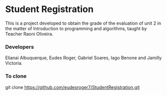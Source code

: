 
# Student Registration
This is a project developed to obtain the grade of the evaluation of unit 2 in the matter of Introduction to programming and algorithms, taught by Teacher Raoni Oliveira.

### Developers
Elianai Albuquerque, Eudes Roger, Gabriel Soares, Iago Benone and Jamilly Victoria.

### To clone
git clone https://github.com/eudesroger7/StudentRegistration.git
